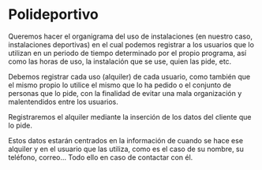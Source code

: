 # Polideportivo

Queremos hacer el organigrama del uso de instalaciones (en nuestro caso, instalaciones deportivas) 
en el cual podemos registrar a los usuarios que lo utilizan en un periodo de tiempo determinado por el propio programa, 
así como las horas de uso, la instalación que se use, quien las pide, etc.

Debemos registrar cada uso (alquiler) de cada usuario, como también que el mismo propio lo utilice el mismo que lo ha pedido o el conjunto de personas que lo pide,
con la finalidad de evitar una mala organización y malentendidos entre los usuarios. 

Registraremos el alquiler mediante la inserción de los datos del cliente que lo pide.

Estos datos estarán centrados en la información de cuando se hace ese alquiler y en el usuario que las utiliza,
como es el caso de su nombre, su teléfono, correo… Todo ello en caso de contactar con él.
